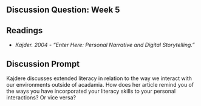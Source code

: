 ## Discussion Question: Week 5

## Readings 

- *Kajder. 2004 - “Enter Here: Personal Narrative and Digital Storytelling.”*

## Discussion Prompt

Kajdere discusses extended literacy in relation to the way we interact with our environments outside of acadamia. How does her article remind you of the ways you have incorporated your literacy skills to your personal interactions? Or vice versa?

